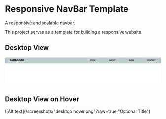 # Responsive NavBar Template
A responsive and scalable navbar.

This project serves as a template for building a responsive website.

## Desktop View

![Alt text](/screenshots/desktop.png?raw=true "Optional Title")

## Desktop View on Hover

![Alt text](/screenshots/"desktop hover.png"?raw=true "Optional Title")
